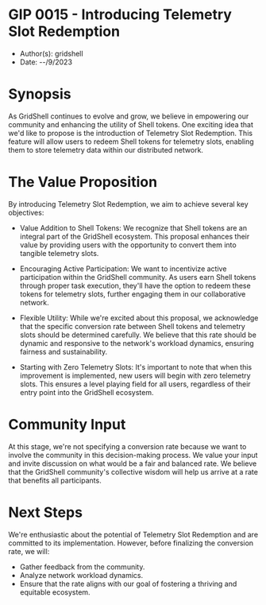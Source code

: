 # GIP 0015 - Introducing Telemetry Slot Redemption

- Author(s): gridshell
- Date: --/9/2023

# Synopsis
As GridShell continues to evolve and grow, we believe in empowering our community and enhancing the utility of Shell tokens. 
One exciting idea that we'd like to propose is the introduction of Telemetry Slot Redemption. This feature will allow users to redeem Shell tokens for telemetry slots, 
enabling them to store telemetry data within our distributed network.


# The Value Proposition

By introducing Telemetry Slot Redemption, we aim to achieve several key objectives:

- Value Addition to Shell Tokens: We recognize that Shell tokens are an integral part of the GridShell ecosystem. This proposal enhances their value by providing users with the opportunity to convert them into tangible telemetry slots.

- Encouraging Active Participation: We want to incentivize active participation within the GridShell community. As users earn Shell tokens through proper task execution, they'll have the option to redeem these tokens for telemetry slots, further engaging them in our collaborative network.

- Flexible Utility: While we're excited about this proposal, we acknowledge that the specific conversion rate between Shell tokens and telemetry slots should be determined carefully. We believe that this rate should be dynamic and responsive to the network's workload dynamics, ensuring fairness and sustainability.

- Starting with Zero Telemetry Slots: It's important to note that when this improvement is implemented, new users will begin with zero telemetry slots. This ensures a level playing field for all users, regardless of their entry point into the GridShell ecosystem.

# Community Input

At this stage, we're not specifying a conversion rate because we want to involve the community in this decision-making process. 
We value your input and invite discussion on what would be a fair and balanced rate. We believe that the GridShell community's collective wisdom will help us arrive at a rate that benefits all participants.

# Next Steps

We're enthusiastic about the potential of Telemetry Slot Redemption and are committed to its implementation. However, before finalizing the conversion rate, we will:

- Gather feedback from the community.
- Analyze network workload dynamics.
- Ensure that the rate aligns with our goal of fostering a thriving and equitable ecosystem.

